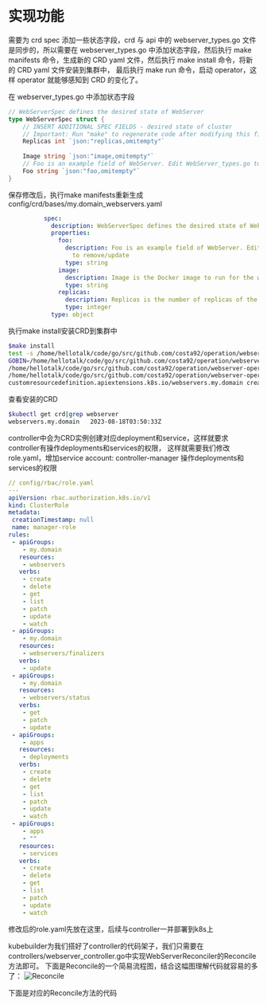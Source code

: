 # 实现功能

 需要为 crd spec 添加一些状态字段，crd 与 api 中的 webserver_types.go 文件是同步的，所以需要在 webserver_types.go 中添加状态字段，然后执行 make manifests 命令，生成新的 CRD yaml 文件，然后执行 make install 命令，将新的 CRD yaml 文件安装到集群中，
 最后执行 make run 命令，启动 operator，这样 operator 就能够感知到 CRD 的变化了。
 
在 webserver_types.go 中添加状态字段

```go
// WebServerSpec defines the desired state of WebServer
type WebServerSpec struct {
    // INSERT ADDITIONAL SPEC FIELDS - desired state of cluster
    // Important: Run "make" to regenerate code after modifying this file
	Replicas int `json:"replicas,omitempty"`
	
	Image string `json:"image,omitempty"`
    // Foo is an example field of WebServer. Edit WebServer_types.go to remove/update
    Foo string `json:"foo,omitempty"`
}
```

保存修改后，执行make manifests重新生成config/crd/bases/my.domain_webservers.yaml
```yaml
          spec:
            description: WebServerSpec defines the desired state of WebServer
            properties:
              foo:
                description: Foo is an example field of WebServer. Edit webserver_types.go
                  to remove/update
                type: string
              image:
                description: Image is the Docker image to run for the webserver
                type: string
              replicas:
                description: Replicas is the number of replicas of the webserver
                type: integer
            type: object
```

执行make install安装CRD到集群中
```bash
$make install
test -s /home/hellotalk/code/go/src/github.com/costa92/operation/webserver-operator/bin/controller-gen && /home/hellotalk/code/go/src/github.com/costa92/operation/webserver-operator/bin/controller-gen --version | grep -q v0.11.1 || \
GOBIN=/home/hellotalk/code/go/src/github.com/costa92/operation/webserver-operator/bin go install sigs.k8s.io/controller-tools/cmd/controller-gen@v0.11.1
/home/hellotalk/code/go/src/github.com/costa92/operation/webserver-operator/bin/controller-gen rbac:roleName=manager-role crd webhook paths="./..." output:crd:artifacts:config=config/crd/bases
/home/hellotalk/code/go/src/github.com/costa92/operation/webserver-operator/bin/kustomize build config/crd | kubectl apply -f -
customresourcedefinition.apiextensions.k8s.io/webservers.my.domain created
```
查看安装的CRD
```bash
$kubectl get crd|grep webserver
webservers.my.domain   2023-08-18T03:50:33Z
```

controller中会为CRD实例创建对应deployment和service，这样就要求controller有操作deployments和services的权限，
这样就需要我们修改role.yaml，增加service account: controller-manager 操作deployments和services的权限
```yaml
// config/rbac/role.yaml
---
apiVersion: rbac.authorization.k8s.io/v1
kind: ClusterRole
metadata:
 creationTimestamp: null
 name: manager-role
rules:
 - apiGroups:
    - my.domain
   resources:
    - webservers
   verbs:
    - create
    - delete
    - get
    - list
    - patch
    - update
    - watch
 - apiGroups:
    - my.domain
   resources:
    - webservers/finalizers
   verbs:
    - update
 - apiGroups:
    - my.domain
   resources:
    - webservers/status
   verbs:
    - get
    - patch
    - update
 - apiGroups:
    - apps
   resources:
    - deployments
   verbs:
    - create
    - delete
    - get
    - list
    - patch
    - update
    - watch
 - apiGroups:
    - apps
    - ""
   resources:
    - services
   verbs:
    - create
    - delete
    - get
    - list
    - patch
    - update
    - watch
```
修改后的role.yaml先放在这里，后续与controller一并部署到k8s上

kubebuilder为我们搭好了controller的代码架子，我们只需要在controllers/webserver_controller.go中实现WebServerReconciler的Reconcile方法即可。
下面是Reconcile的一个简易流程图，结合这幅图理解代码就容易的多了：
![Reconcile](https://tonybai.com/wp-content/uploads/developing-kubernetes-operators-in-go-part1-8.png)

下面是对应的Reconcile方法的代码
```go
```
